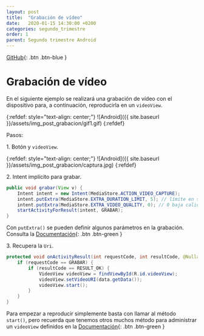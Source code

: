 ```yaml
---
layout: post
title:  "Grabación de vídeo"
date:   2020-01-15 14:30:00 +0200
categories: segundo_trimestre
order: 1
parent: Segundo trimestre Android
---
```


[GitHub](https://github.com/Manuel-Ag/PMD_19-20/tree/master/GrabacionVideo){: .btn .btn-blue }

# Grabación de vídeo

En el siguiente ejemplo se realizará una grabación de vídeo con el dispositivo para, a continuación, reproducirla en un `videoView`.

{:refdef: style="text-align: center;"}
![Android]({{ site.baseurl }}/assets/img_post_grabacion/gif1.gif)
{:refdef}

Pasos:

1\. Botón y `videoView`.

{:refdef: style="text-align: center;"}
![Android]({{ site.baseurl }}/assets/img_post_grabacion/captura.jpg)
{:refdef}

2\. Intent implícito para grabar.

```java
public void grabar(View v) {
    Intent intent = new Intent(MediaStore.ACTION_VIDEO_CAPTURE);
    intent.putExtra(MediaStore.EXTRA_DURATION_LIMIT, 5); // límite en segundos
    intent.putExtra(MediaStore.EXTRA_VIDEO_QUALITY, 0); // 0 baja calidad, 1 alta
    startActivityForResult(intent, GRABAR);
}
```
Con `putExtra()` se pueden definir algunos parámetros en la grabación. Consulta la [Documentación](https://developer.android.com/reference/android/provider/MediaStore){: .btn .btn-green }

3\. Recupera la `Uri`.

```java
protected void onActivityResult(int requestCode, int resultCode, @Nullable Intent data) {
    if (requestCode == GRABAR) {
        if (resultCode == RESULT_OK) {
            VideoView videoView = findViewById(R.id.videoView);
            videoView.setVideoURI(data.getData());
            videoView.start();
        }
    }
}
```
Para empezar a reproducir simplemente basta con llamar al método `start()`, pero recuerda que tenemos otros muchos método para administrar un `videoView` definidos en la [Documentación](https://developer.android.com/reference/android/widget/VideoView){: .btn .btn-green }
